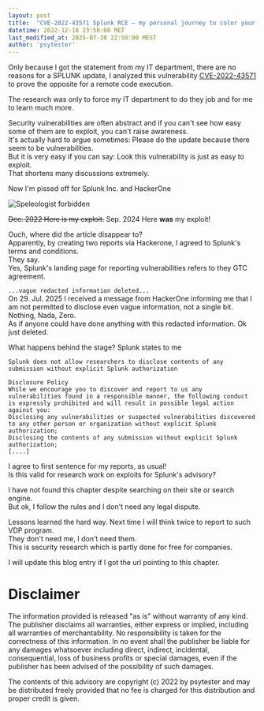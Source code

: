 ```yaml
---
layout: post
title:  "CVE-2022-43571 Splunk RCE – my personal journey to color your life"
datetime: 2022-12-18 23:50:00 MET
last_modified_at: 2025-07-30 22:50:00 MEST
author: 'psytester'
---
```


Only because I got the statement from my IT department, there are no reasons for a SPLUNK update, I analyzed this vulnerability [CVE-2022-43571](https://cve.mitre.org/cgi-bin/cvename.cgi?name=CVE-2022-43571) to prove the opposite for a remote code execution.<br>

The research was only to force my IT department to do they job and for me to learn much more.<br>

Security vulnerabilities are often abstract and if you can't see how easy some of them are to exploit, you can't raise awareness.<br>
It's actually hard to argue sometimes: Please do the update because there seem to be vulnerabilities.<br>
But it is very easy if you can say: Look this vulnerability is just as easy to exploit.<br>
That shortens many discussions extremely.<br>

Now I'm pissed off for Splunk Inc. and HackerOne

![Speleologist forbidden](https://psytester.github.io/images/HTTP_403.jpg)

~~Dec. 2022 Here is my exploit.~~ Sep. 2024 Here **was** my exploit!

Ouch, where did the article disappear to?<br>
Apparently, by creating two reports via Hackerone, I agreed to Splunk's terms and conditions.<br>
They say.<br>
Yes, Splunk's landing page for reporting vulnerabilities refers to they GTC agreement.<br>
                                                                                     
`...vague redacted information deleted...`<br>
On 29. Jul. 2025 I received a message from HackerOne informing me that I am not permitted to disclose even vague information, not a single bit. Nothing, Nada, Zero.<br>
As if anyone could have done anything with this redacted information. Ok just deleted.<br>

What happens behind the stage? Splunk states to me
```
Splunk does not allow researchers to disclose contents of any submission without explicit Splunk authorization

Disclosure Policy
While we encourage you to discover and report to us any vulnerabilities found in a responsible manner, the following conduct is expressly prohibited and will result in possible legal action against you:
Disclosing any vulnerabilities or suspected vulnerabilities discovered to any other person or organization without explicit Splunk authorization;
Disclosing the contents of any submission without explicit Splunk authorization;
[....]
```

I agree to first sentence for my reports, as usual!<br>
Is this valid for research work on exploits for Splunk's advisory?

I have not found this chapter despite searching on their site or search engine.<br>
But ok, I follow the rules and I don't need any legal dispute.<br>

Lessons learned the hard way. Next time I will think twice to report to such VDP program.<br>
They don't need me, I don't need them.<br>
This is security research which is partly done for free for companies.

I will update this blog entry if I got the url pointing to this chapter.

# Disclaimer

The information provided is released "as is" without warranty of any kind. The publisher disclaims all warranties, either express or implied, including all warranties of merchantability. No responsibility is taken for the correctness of this information.
In no event shall the publisher be liable for any damages whatsoever including direct, indirect, incidental, consequential, loss of business profits or special damages, even if the publisher has been advised of the possibility of such damages.

The contents of this advisory are copyright (c) 2022 by psytester and may be distributed freely provided that no fee is charged for this distribution and proper credit is given.
